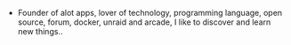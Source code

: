 - Founder of alot apps, lover of technology, programming language, open source, forum, docker, unraid and arcade, I like to discover and learn new things..
  <br>










































